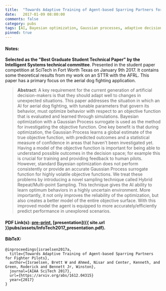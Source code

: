 ```yaml
---
title:  "Towards Adaptive Training of Agent-based Sparring Partners for Fighter Pilots"
date:   2017-01-09 08:00:00
comments: false
category: pubs
tags: [AI, Bayesian optimization, Gaussian processes, adaptive decision making, TALAF]
pinned: true
---
```

#### Notes:
**Selected as the "Best Graduate Student Technical Paper" by the Intelligent Systems technical committee**. Presented in the student paper competition at SciTech in Fort Worth Texas on January 9th 2017.
It contains some theoretical results from my work on an STTR with the AFRL. This paper has a primary focus on the aerial dog fighting application.

> **Abstract**: A key requirement for the current generation of artificial decision-makers is that they should adapt well to changes in unexpected situations. This paper addresses the situation in which an AI for aerial dog fighting, with tunable parameters that govern its behavior, must optimize behavior with respect to an objective function that is evaluated and learned through simulations. Bayesian optimization with a Gaussian Process surrogate is used as the method for investigating the objective function. One key benefit is that during optimization, the Gaussian Process learns a global estimate of the true objective function, with predicted outcomes and a statistical measure of confidence in areas that haven't been investigated yet. Having a model of the objective function is important for being able to understand possible outcomes in the decision space; for example this is crucial for training and providing feedback to human pilots. However, standard Bayesian optimization does not perform consistently or provide an accurate Gaussian Process surrogate function for highly volatile objective functions. We treat these problems by introducing a novel sampling technique called Hybrid Repeat/Multi-point Sampling. This technique gives the AI ability to learn optimum behaviors in a highly uncertain environment. More importantly, it not only improves the reliability of the optimization, but also creates a better model of the entire objective surface. With this improved model the agent is equipped to more accurately/efficiently predict performance in unexplored scenarios.


#### PDF Link(s): [pre-print][arxiv], [presentation]({{ site.url }}pubs/assets/InfoTech2017_presentation.pdf).

#### BibTeX:
``` TeX
@inproceedings{israelsen2017a,
  title={Towards Adaptive Training of Agent-based Sparring Partners for Fighter Pilots},
  author={Israelsen, Brett W and Ahmed, Nisar and Center, Kenneth, and Green, Roderick and Bennett Jr, Winston},
  journal={AIAA SciTech 2017},
  url={https://arxiv.org/abs/1612.04315}
  year={2017}
}
```

[arxiv]:        https://arxiv.org/abs/1612.04315
